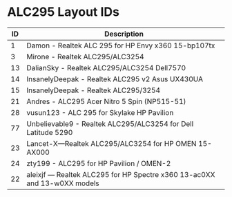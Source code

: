 # ALC295 Layout IDs

| ID | Description |
|---|---|
| 1 | Damon - Realtek ALC 295 for HP Envy x360 15-bp107tx |
| 3 | Mirone - Realtek ALC295/ALC3254 |
| 13 | DalianSky - Realtek ALC295/ALC3254 Dell7570 |
| 14 | InsanelyDeepak - Realtek ALC295 v2 Asus UX430UA |
| 15 | InsanelyDeepak - Realtek ALC295/3254 |
| 21 | Andres - ALC295 Acer Nitro 5 Spin (NP515-51) |
| 28 | vusun123 - ALC 295 for Skylake HP Pavilion |
| 77 | Unbelievable9 - Realtek ALC295/ALC3254 for Dell Latitude 5290 |
| 23 | Lancet-X—Realtek ALC295/ALC3254 for HP OMEN 15-AX000 |
| 24 | zty199 - ALC295 for HP Pavilion / OMEN-2 |
| 22 | aleixjf — Realtek ALC295 for HP Spectre x360 13-ac0XX and 13-w0XX models |
